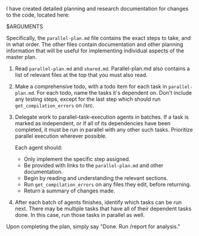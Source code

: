 I have created detailed planning and research documentation for changes to the code, located here:

$ARGUMENTS

Specifically, the `parallel-plan.md` file contains the exact steps to take, and in what order. The other files contain documentation and other planning information that will be useful for implementing individual aspects of the master plan. 

1. Read `parallel-plan.md` and `shared.md`. Parallel-plan.md also contains a list of relevant files at the top that you must also read.
2. Make a comprehensive todo, with a todo item for each task in `parallel-plan.md`. For each todo, name the tasks it's dependent on. Don't include any testing steps, except for the last step which should run `get_compilation_errors` on /src. 
3. Delegate work to parallel-task-execution agents in batches. If a task is marked as independent, or if all of its dependencies have been completed, it must be run in parallel with any other such tasks. Prioritize parallel execution wherever possible.

   Each agent should:
   - Only implement the specific step assigned.
   - Be provided with links to the `parallel-plan.md` and other documentation.
   - Begin by reading and understanding the relevant sections.
   - Run `get_compilation_errors` on any files they edit, before returning.
   - Return a summary of changes made.
4. After each batch of agents finishes, identify which tasks can be run next. There may be multiple tasks that have all of their dependent tasks done. In this case, run those tasks in parallel as well.

Upon completing the plan, simply say "Done. Run /report for analysis."
